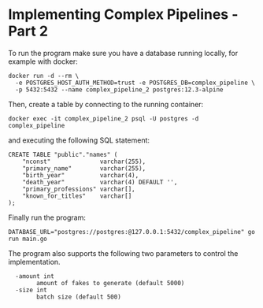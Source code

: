 # Implementing Complex Pipelines - Part 2

To run the program make sure you have a database running locally, for example with docker:

```
docker run -d --rm \
  -e POSTGRES_HOST_AUTH_METHOD=trust -e POSTGRES_DB=complex_pipeline \
  -p 5432:5432 --name complex_pipeline_2 postgres:12.3-alpine
```

Then, create a table by connecting to the running container:

```
docker exec -it complex_pipeline_2 psql -U postgres -d complex_pipeline
```

and executing the following SQL statement:

```
CREATE TABLE "public"."names" (
	"nconst"              varchar(255),
	"primary_name"        varchar(255),
	"birth_year"          varchar(4),
	"death_year"          varchar(4) DEFAULT '',
	"primary_professions" varchar[],
	"known_for_titles"    varchar[]
);
```

Finally run the program:

```
DATABASE_URL="postgres://postgres:@127.0.0.1:5432/complex_pipeline" go run main.go
```

The program also supports the following two parameters to control the implementation.

```
  -amount int
    	amount of fakes to generate (default 5000)
  -size int
    	batch size (default 500)
```
